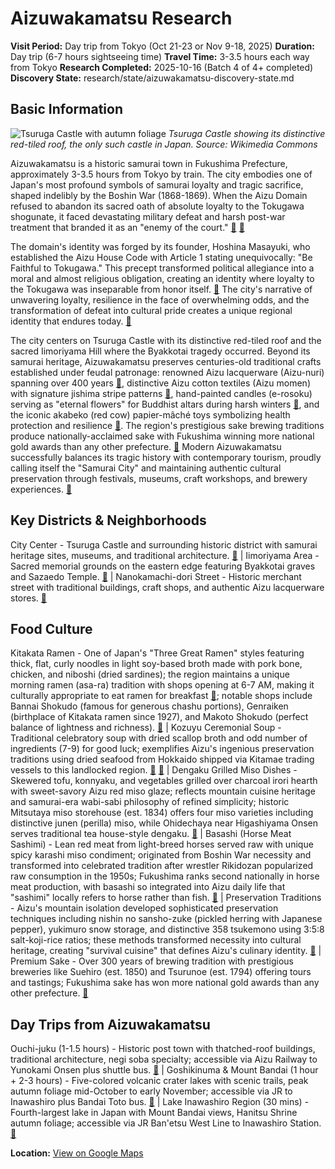 # Aizuwakamatsu Research

**Visit Period:** Day trip from Tokyo (Oct 21-23 or Nov 9-18, 2025)
**Duration:** Day trip (6-7 hours sightseeing time)
**Travel Time:** 3-3.5 hours each way from Tokyo
**Research Completed:** 2025-10-16 (Batch 4 of 4+ completed)
**Discovery State:** research/state/aizuwakamatsu-discovery-state.md

## Basic Information

![Tsuruga Castle with autumn foliage](https://upload.wikimedia.org/wikipedia/commons/b/b0/Tsurugajoutensyu.jpg)
*Tsuruga Castle showing its distinctive red-tiled roof, the only such castle in Japan. Source: Wikimedia Commons*

Aizuwakamatsu is a historic samurai town in Fukushima Prefecture, approximately 3-3.5 hours from Tokyo by train. The city embodies one of Japan's most profound symbols of samurai loyalty and tragic sacrifice, shaped indelibly by the Boshin War (1868-1869). When the Aizu Domain refused to abandon its sacred oath of absolute loyalty to the Tokugawa shogunate, it faced devastating military defeat and harsh post-war treatment that branded it as an "enemy of the court." [🔗](https://samurai-city.jp/en/history/2097) [🔗](https://www.mtdemocrat.com/archives/lost-in-history-aizu-and-the-meiji-restoration/article_a247e79d-331b-5103-a7f7-7957bf9f5712.html)

The domain's identity was forged by its founder, Hoshina Masayuki, who established the Aizu House Code with Article 1 stating unequivocally: "Be Faithful to Tokugawa." This precept transformed political allegiance into a moral and almost religious obligation, creating an identity where loyalty to the Tokugawa was inseparable from honor itself. [🔗](https://jhistories.com/tsurugajo-castle/) The city's narrative of unwavering loyalty, resilience in the face of overwhelming odds, and the transformation of defeat into cultural pride creates a unique regional identity that endures today. [🔗](https://visitinsidejapan.com/travel-in-japan/discover-fukushima-samurai-culture-and-stunning-natural-wonders-in-aizuwakamatsu/)

The city centers on Tsuruga Castle with its distinctive red-tiled roof and the sacred Iimoriyama Hill where the Byakkotai tragedy occurred. Beyond its samurai heritage, Aizuwakamatsu preserves centuries-old traditional crafts established under feudal patronage: renowned Aizu lacquerware (Aizu-nuri) spanning over 400 years [🔗](https://kogeijapan.com/locale/en_US/aizunuri/), distinctive Aizu cotton textiles (Aizu momen) with signature jishima stripe patterns [🔗](https://yamma.jp/en/aizucotton.html), hand-painted candles (e-rosoku) serving as "eternal flowers" for Buddhist altars during harsh winters [🔗](https://erousoku.com/en/history_of_aizu-picture-candle/), and the iconic akabeko (red cow) papier-mâché toys symbolizing health protection and resilience [🔗](https://fukushima.travel/destination/paint-your-own-akabeko/88). The region's prestigious sake brewing traditions produce nationally-acclaimed sake with Fukushima winning more national gold awards than any other prefecture. [🔗](https://livejapan.com/en/in-tohoku/in-pref-fukushima/in-aizuwakamatsu/article-a3000009/) Modern Aizuwakamatsu successfully balances its tragic history with contemporary tourism, proudly calling itself the "Samurai City" and maintaining authentic cultural preservation through festivals, museums, craft workshops, and brewery experiences. [🔗](https://samurai-city.jp/en/)

## Key Districts & Neighborhoods

City Center - Tsuruga Castle and surrounding historic district with samurai heritage sites, museums, and traditional architecture. [🔗](https://www.japan-guide.com/e/e7701.html) | Iimoriyama Area - Sacred memorial grounds on the eastern edge featuring Byakkotai graves and Sazaedo Temple. [🔗](https://fukushima.travel/destination/mt-iimoriyama/4) | Nanokamachi-dori Street - Historic merchant street with traditional buildings, craft shops, and authentic Aizu lacquerware stores. [🔗](https://samurai-city.jp/en/)

## Food Culture

Kitakata Ramen - One of Japan's "Three Great Ramen" styles featuring thick, flat, curly noodles in light soy-based broth made with pork bone, chicken, and niboshi (dried sardines); the region maintains a unique morning ramen (asa-ra) tradition with shops opening at 6-7 AM, making it culturally appropriate to eat ramen for breakfast [🔗](https://www.gov-online.go.jp/hlj/en/november_2024/november_2024-01.html); notable shops include Bannai Shokudo (famous for generous chashu portions), Genraiken (birthplace of Kitakata ramen since 1927), and Makoto Shokudo (perfect balance of lightness and richness). [🔗](https://www.nippon.com/en/guide-to-japan/gu900205/) | Kozuyu Ceremonial Soup - Traditional celebratory soup with dried scallop broth and odd number of ingredients (7-9) for good luck; exemplifies Aizu's ingenious preservation traditions using dried seafood from Hokkaido shipped via Kitamae trading vessels to this landlocked region. [🔗](https://local-cuisine.maff.go.jp/en/recipe/983/) [🔗](https://samurai-city.jp/en/food/1098) | Dengaku Grilled Miso Dishes - Skewered tofu, konnyaku, and vegetables grilled over charcoal irori hearth with sweet-savory Aizu red miso glaze; reflects mountain cuisine heritage and samurai-era wabi-sabi philosophy of refined simplicity; historic Mitsutaya miso storehouse (est. 1834) offers four miso varieties including distinctive junen (perilla) miso, while Ohidechaya near Higashiyama Onsen serves traditional tea house-style dengaku. [🔗](https://samurai-city.jp/en/food/1491) | Basashi (Horse Meat Sashimi) - Lean red meat from light-breed horses served raw with unique spicy karashi miso condiment; originated from Boshin War necessity and transformed into celebrated tradition after wrestler Rikidozan popularized raw consumption in the 1950s; Fukushima ranks second nationally in horse meat production, with basashi so integrated into Aizu daily life that "sashimi" locally refers to horse rather than fish. [🔗](https://www.maff.go.jp/e/policies/market/k_ryouri/search_menu/6440/index.html) | Preservation Traditions - Aizu's mountain isolation developed sophisticated preservation techniques including nishin no sansho-zuke (pickled herring with Japanese pepper), yukimuro snow storage, and distinctive 358 tsukemono using 3:5:8 salt-koji-rice ratios; these methods transformed necessity into cultural heritage, creating "survival cuisine" that defines Aizu's culinary identity. [🔗](https://yukigunijapan.com/winter-culture-of-yukiguni/) | Premium Sake - Over 300 years of brewing tradition with prestigious breweries like Suehiro (est. 1850) and Tsurunoe (est. 1794) offering tours and tastings; Fukushima sake has won more national gold awards than any other prefecture. [🔗](https://livejapan.com/en/in-tohoku/in-pref-fukushima/in-aizuwakamatsu/article-a3000009/)

## Day Trips from Aizuwakamatsu

Ouchi-juku (1-1.5 hours) - Historic post town with thatched-roof buildings, traditional architecture, negi soba specialty; accessible via Aizu Railway to Yunokami Onsen plus shuttle bus. [🔗](https://samurai-city.jp/en/) | Goshikinuma & Mount Bandai (1 hour + 2-3 hours) - Five-colored volcanic crater lakes with scenic trails, peak autumn foliage mid-October to early November; accessible via JR to Inawashiro plus Bandai Toto bus. [🔗](https://samurai-city.jp/en/) | Lake Inawashiro Region (30 mins) - Fourth-largest lake in Japan with Mount Bandai views, Hanitsu Shrine autumn foliage; accessible via JR Ban'etsu West Line to Inawashiro Station. [🔗](https://samurai-city.jp/en/)

**Location:** [View on Google Maps](https://maps.google.com/maps?q=37.4950,139.9297)
